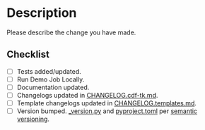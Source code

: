 # Description

Please describe the change you have made.

## Checklist

- [ ] Tests added/updated.
- [ ] Run Demo Job Locally.
- [ ] Documentation updated.
- [ ] Changelogs updated in [CHANGELOG.cdf-tk.md](https://github.com/cognitedata/cdf-project-templates/blob/main/CHANGELOG.cdf-tk.md).
- [ ] Template changelogs updated in [CHANGELOG.templates.md](https://github.com/cognitedata/cdf-project-templates/blob/main/CHANGELOG.templates.md).
- [ ] Version bumped.
  [_version.py](https://github.com/cognitedata/cdf-project-templates/blob/main/cognite/cognite_toolkit/_version.py) and
  [pyproject.toml](https://github.com/cognitedata/cdf-project-templates/blob/main/pyproject.toml) per [semantic versioning](https://semver.org/).
